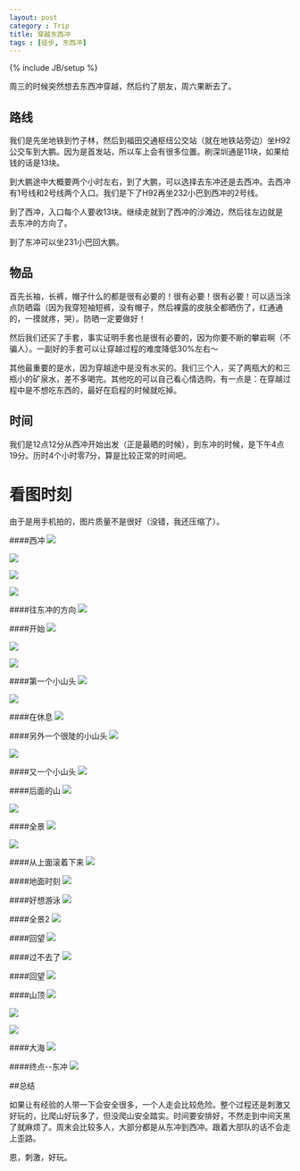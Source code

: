 ```yaml
---
layout: post
category : Trip
title: 穿越东西冲
tags : [徒步, 东西冲]
---
```

{% include JB/setup %}

周三的时候突然想去东西冲穿越，然后约了朋友，周六果断去了。

## 路线

我们是先坐地铁到竹子林，然后到福田交通枢纽公交站（就在地铁站旁边）坐H92公交车到大鹏。因为是首发站，所以车上会有很多位置。刷深圳通是11块，如果给钱的话是13块。

到大鹏途中大概要两个小时左右，到了大鹏，可以选择去东冲还是去西冲。去西冲有1号线和2号线两个入口。我们是下了H92再坐232小巴到西冲的2号线。

到了西冲，入口每个人要收13块。继续走就到了西冲的沙滩边，然后往左边就是去东冲的方向了。

到了东冲可以坐231小巴回大鹏。

## 物品

首先长袖，长裤，帽子什么的都是很有必要的！很有必要！很有必要！可以适当涂点防晒霜（因为我穿短袖短裤，没有帽子，然后裸露的皮肤全都晒伤了，红通通的，一摸就疼，哭）。防晒一定要做好！

然后我们还买了手套，事实证明手套也是很有必要的，因为你要不断的攀岩啊（不骗人）。一副好的手套可以让穿越过程的难度降低30%左右～

其他最重要的是水，因为穿越途中是没有水买的。我们三个人，买了两瓶大的和三瓶小的矿泉水，差不多喝完。其他吃的可以自己看心情选购，有一点是：在穿越过程中是不想吃东西的，最好在启程的时候就吃掉。

## 时间

我们是12点12分从西冲开始出发（正是最晒的时候），到东冲的时候，是下午4点19分。历时4个小时零7分，算是比较正常的时间吧。

# 看图时刻

由于是用手机拍的，图片质量不是很好（没错，我还压缩了）。

####西冲
![](/images/2015/20150919cross/1.jpg)

![](/images/2015/20150919cross/2.jpg)

![](/images/2015/20150919cross/3.jpg)

![](/images/2015/20150919cross/4.jpg)

####往东冲的方向
![](/images/2015/20150919cross/5.jpg)

####开始
![](/images/2015/20150919cross/6.jpg)

![](/images/2015/20150919cross/7.jpg)

![](/images/2015/20150919cross/8.jpg)

####第一个小山头
![](/images/2015/20150919cross/9.jpg)

![](/images/2015/20150919cross/10.jpg)

####在休息
![](/images/2015/20150919cross/11.jpg)

####另外一个很陡的小山头
![](/images/2015/20150919cross/12.jpg)

![](/images/2015/20150919cross/13.jpg)

####又一个小山头
![](/images/2015/20150919cross/14.jpg)

####后面的山
![](/images/2015/20150919cross/15.jpg)

![](/images/2015/20150919cross/16.jpg)

####全景
![](/images/2015/20150919cross/17.jpg)

![](/images/2015/20150919cross/19.jpg)

####从上面滚着下来
![](/images/2015/20150919cross/20.jpg)

####地面时刻
![](/images/2015/20150919cross/21.jpg)

####好想游泳
![](/images/2015/20150919cross/22.jpg)

####全景2
![](/images/2015/20150919cross/23.jpg)

####回望
![](/images/2015/20150919cross/24.jpg)

####过不去了
![](/images/2015/20150919cross/25.jpg)

####回望
![](/images/2015/20150919cross/26.jpg)

####山顶
![](/images/2015/20150919cross/27.jpg)

![](/images/2015/20150919cross/28.jpg)

![](/images/2015/20150919cross/29.jpg)

####大海
![](/images/2015/20150919cross/30.jpg)

####终点--东冲
![](/images/2015/20150919cross/31.jpg)

##总结

如果让有经验的人带一下会安全很多，一个人走会比较危险。整个过程还是刺激又好玩的，比爬山好玩多了，但没爬山安全踏实。时间要安排好，不然走到中间天黑了就麻烦了。周末会比较多人，大部分都是从东冲到西冲。跟着大部队的话不会走上歪路。

恩，刺激，好玩。







